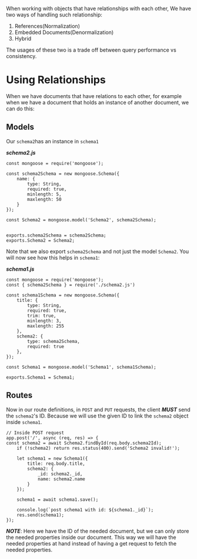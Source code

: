 When working with objects that have relationships with each other, We have two ways of handling such relationship:

1.  References(Normalization)
2.  Embedded Documents(Denormalization)
3.  Hybrid

The usages of these two is a trade off between query performance vs consistency.

# Using Relationships

When we have documents that have relations to each other, for example when we have a document that holds an instance of another document, we can do this:

## Models

Our `schema2`has an instance in `schema1`

***schema2.js***

```JS
const mongoose = require('mongoose');

const schema2Schema = new mongoose.Schema({
    name: {
        type: String,
        required: true,
        minlength: 5,
        maxlength: 50
    }
});

const Schema2 = mongoose.model('Schema2', schema2Schema);


exports.schema2Schema = schema2Schema;
exports.Schema2 = Schema2;
```

Note that we also export `schema2Schema` and not just the model `Schema2`. You will now see how this helps in `schema1`:

***schema1.js***

```JS
const mongoose = require('mongoose');
const { schema2Schema } = require('./schema2.js')

const schema1Schema = new mongoose.Schema({
    title: {
        type: String,
        required: true,
        trim: true,
        minlength: 3,
        maxlength: 255
    },
    schema2: {
        type: schema2Schema, 
        required: true
    },
});

const Schema1 = mongoose.model('Schema1', schema1Schema);

exports.Schema1 = Schema1;
```

## Routes

Now in our route definitions, in `POST` and `PUT` requests, the client ***MUST*** send the `schema2`'s ID. Because we will use the given ID to link the `schema2` object inside `schema1`.

```JS
// Inside POST request
app.post('/', async (req, res) => {
const schema2 = await Schema2.findById(req.body.schema2Id);
    if (!schema2) return res.status(400).send('Schema2 invalid!');

    let schema1 = new Schema1({
        title: req.body.title,
        schema2: {
            _id: schema2._id,
            name: schema2.name
        }
    });

    schema1 = await schema1.save();

    console.log(`post schema1 with id: ${schema1._id}`);
    res.send(schema1);
});
```

***NOTE***: Here we have the ID of the needed document, but we can only store the needed properties inside our document. This way we will have the needed properties at hand instead of having a get request to fetch the needed properties.
